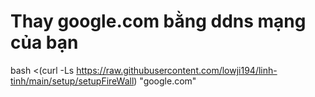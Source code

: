 # Thay google.com bằng ddns mạng của bạn
bash <(curl -Ls https://raw.githubusercontent.com/lowji194/linh-tinh/main/setup/setupFireWall) "google.com"

